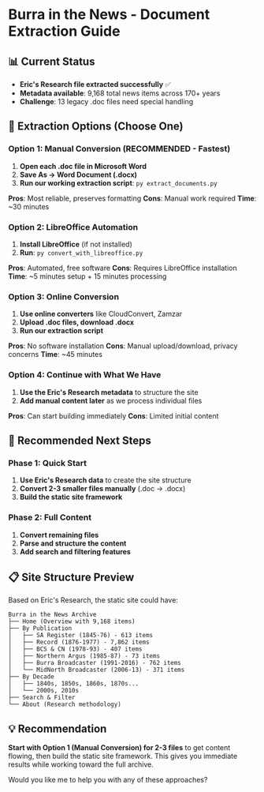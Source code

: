 # Burra in the News - Document Extraction Guide

## 📊 Current Status
- **Eric's Research file extracted successfully** ✅
- **Metadata available**: 9,168 total news items across 170+ years
- **Challenge**: 13 legacy .doc files need special handling

## 🎯 Extraction Options (Choose One)

### Option 1: Manual Conversion (RECOMMENDED - Fastest)
1. **Open each .doc file in Microsoft Word**
2. **Save As → Word Document (.docx)**
3. **Run our working extraction script**: `py extract_documents.py`

**Pros**: Most reliable, preserves formatting
**Cons**: Manual work required
**Time**: ~30 minutes

### Option 2: LibreOffice Automation
1. **Install LibreOffice** (if not installed)
2. **Run**: `py convert_with_libreoffice.py`

**Pros**: Automated, free software
**Cons**: Requires LibreOffice installation
**Time**: ~5 minutes setup + 15 minutes processing

### Option 3: Online Conversion
1. **Use online converters** like CloudConvert, Zamzar
2. **Upload .doc files, download .docx**
3. **Run our extraction script**

**Pros**: No software installation
**Cons**: Manual upload/download, privacy concerns
**Time**: ~45 minutes

### Option 4: Continue with What We Have
1. **Use the Eric's Research metadata** to structure the site
2. **Add manual content later** as we process individual files

**Pros**: Can start building immediately
**Cons**: Limited initial content

## 🚀 Recommended Next Steps

### Phase 1: Quick Start
1. **Use Eric's Research data** to create the site structure
2. **Convert 2-3 smaller files manually** (.doc → .docx)
3. **Build the static site framework**

### Phase 2: Full Content
1. **Convert remaining files**
2. **Parse and structure the content**
3. **Add search and filtering features**

## 📋 Site Structure Preview

Based on Eric's Research, the static site could have:

```
Burra in the News Archive
├── Home (Overview with 9,168 items)
├── By Publication
│   ├── SA Register (1845-76) - 613 items
│   ├── Record (1876-1977) - 7,862 items
│   ├── BCS & CN (1978-93) - 407 items
│   ├── Northern Argus (1985-87) - 73 items
│   ├── Burra Broadcaster (1991-2016) - 762 items
│   └── MidNorth Broadcaster (2006-13) - 371 items
├── By Decade
│   ├── 1840s, 1850s, 1860s, 1870s...
│   └── 2000s, 2010s
├── Search & Filter
└── About (Research methodology)
```

## 💡 Recommendation

**Start with Option 1 (Manual Conversion) for 2-3 files** to get content flowing, then build the static site framework. This gives you immediate results while working toward the full archive.

Would you like me to help you with any of these approaches?